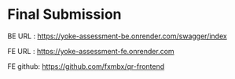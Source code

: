 # Final Submission

BE URL : https://yoke-assessment-be.onrender.com/swagger/index

FE URL : https://yoke-assessment-fe.onrender.com


FE github: https://github.com/fxmbx/qr-frontend
